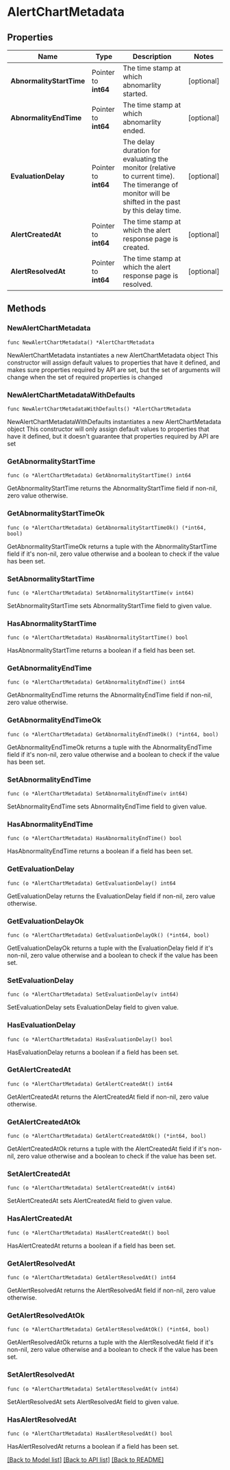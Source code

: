 # AlertChartMetadata

## Properties

Name | Type | Description | Notes
------------ | ------------- | ------------- | -------------
**AbnormalityStartTime** | Pointer to **int64** | The time stamp at which abnomarlity started. | [optional] 
**AbnormalityEndTime** | Pointer to **int64** | The time stamp at which abnomarlity ended. | [optional] 
**EvaluationDelay** | Pointer to **int64** | The delay duration for evaluating the monitor (relative to current time). The timerange of monitor will be shifted in the past by this delay time. | [optional] 
**AlertCreatedAt** | Pointer to **int64** | The time stamp at which the alert response page is created. | [optional] 
**AlertResolvedAt** | Pointer to **int64** | The time stamp at which the alert response page is resolved. | [optional] 

## Methods

### NewAlertChartMetadata

`func NewAlertChartMetadata() *AlertChartMetadata`

NewAlertChartMetadata instantiates a new AlertChartMetadata object
This constructor will assign default values to properties that have it defined,
and makes sure properties required by API are set, but the set of arguments
will change when the set of required properties is changed

### NewAlertChartMetadataWithDefaults

`func NewAlertChartMetadataWithDefaults() *AlertChartMetadata`

NewAlertChartMetadataWithDefaults instantiates a new AlertChartMetadata object
This constructor will only assign default values to properties that have it defined,
but it doesn't guarantee that properties required by API are set

### GetAbnormalityStartTime

`func (o *AlertChartMetadata) GetAbnormalityStartTime() int64`

GetAbnormalityStartTime returns the AbnormalityStartTime field if non-nil, zero value otherwise.

### GetAbnormalityStartTimeOk

`func (o *AlertChartMetadata) GetAbnormalityStartTimeOk() (*int64, bool)`

GetAbnormalityStartTimeOk returns a tuple with the AbnormalityStartTime field if it's non-nil, zero value otherwise
and a boolean to check if the value has been set.

### SetAbnormalityStartTime

`func (o *AlertChartMetadata) SetAbnormalityStartTime(v int64)`

SetAbnormalityStartTime sets AbnormalityStartTime field to given value.

### HasAbnormalityStartTime

`func (o *AlertChartMetadata) HasAbnormalityStartTime() bool`

HasAbnormalityStartTime returns a boolean if a field has been set.

### GetAbnormalityEndTime

`func (o *AlertChartMetadata) GetAbnormalityEndTime() int64`

GetAbnormalityEndTime returns the AbnormalityEndTime field if non-nil, zero value otherwise.

### GetAbnormalityEndTimeOk

`func (o *AlertChartMetadata) GetAbnormalityEndTimeOk() (*int64, bool)`

GetAbnormalityEndTimeOk returns a tuple with the AbnormalityEndTime field if it's non-nil, zero value otherwise
and a boolean to check if the value has been set.

### SetAbnormalityEndTime

`func (o *AlertChartMetadata) SetAbnormalityEndTime(v int64)`

SetAbnormalityEndTime sets AbnormalityEndTime field to given value.

### HasAbnormalityEndTime

`func (o *AlertChartMetadata) HasAbnormalityEndTime() bool`

HasAbnormalityEndTime returns a boolean if a field has been set.

### GetEvaluationDelay

`func (o *AlertChartMetadata) GetEvaluationDelay() int64`

GetEvaluationDelay returns the EvaluationDelay field if non-nil, zero value otherwise.

### GetEvaluationDelayOk

`func (o *AlertChartMetadata) GetEvaluationDelayOk() (*int64, bool)`

GetEvaluationDelayOk returns a tuple with the EvaluationDelay field if it's non-nil, zero value otherwise
and a boolean to check if the value has been set.

### SetEvaluationDelay

`func (o *AlertChartMetadata) SetEvaluationDelay(v int64)`

SetEvaluationDelay sets EvaluationDelay field to given value.

### HasEvaluationDelay

`func (o *AlertChartMetadata) HasEvaluationDelay() bool`

HasEvaluationDelay returns a boolean if a field has been set.

### GetAlertCreatedAt

`func (o *AlertChartMetadata) GetAlertCreatedAt() int64`

GetAlertCreatedAt returns the AlertCreatedAt field if non-nil, zero value otherwise.

### GetAlertCreatedAtOk

`func (o *AlertChartMetadata) GetAlertCreatedAtOk() (*int64, bool)`

GetAlertCreatedAtOk returns a tuple with the AlertCreatedAt field if it's non-nil, zero value otherwise
and a boolean to check if the value has been set.

### SetAlertCreatedAt

`func (o *AlertChartMetadata) SetAlertCreatedAt(v int64)`

SetAlertCreatedAt sets AlertCreatedAt field to given value.

### HasAlertCreatedAt

`func (o *AlertChartMetadata) HasAlertCreatedAt() bool`

HasAlertCreatedAt returns a boolean if a field has been set.

### GetAlertResolvedAt

`func (o *AlertChartMetadata) GetAlertResolvedAt() int64`

GetAlertResolvedAt returns the AlertResolvedAt field if non-nil, zero value otherwise.

### GetAlertResolvedAtOk

`func (o *AlertChartMetadata) GetAlertResolvedAtOk() (*int64, bool)`

GetAlertResolvedAtOk returns a tuple with the AlertResolvedAt field if it's non-nil, zero value otherwise
and a boolean to check if the value has been set.

### SetAlertResolvedAt

`func (o *AlertChartMetadata) SetAlertResolvedAt(v int64)`

SetAlertResolvedAt sets AlertResolvedAt field to given value.

### HasAlertResolvedAt

`func (o *AlertChartMetadata) HasAlertResolvedAt() bool`

HasAlertResolvedAt returns a boolean if a field has been set.


[[Back to Model list]](../README.md#documentation-for-models) [[Back to API list]](../README.md#documentation-for-api-endpoints) [[Back to README]](../README.md)


